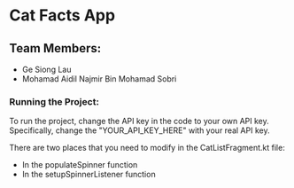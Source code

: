 # Cat Facts App

## Team Members:
- Ge Siong Lau 
- Mohamad Aidil Najmir Bin Mohamad Sobri

### Running the Project:
To run the project, change the API key in the code to your own API key.
Specifically, change the "YOUR_API_KEY_HERE" with your real API key.

There are two places that you need to modify in the CatListFragment.kt file:
- In the populateSpinner function
- In the setupSpinnerListener function
